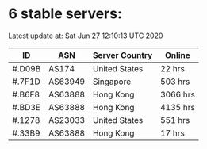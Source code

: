 # 6 stable servers:

Latest update at: Sat Jun 27 12:10:13 UTC 2020

| ID | ASN | Server Country | Online |
| -- | --- | -------------- | ------ |
| #.D09B | AS174 | United States | 22 hrs |
| #.7F1D | AS63949 | Singapore | 503 hrs |
| #.B6F8 | AS63888 | Hong Kong | 3066 hrs |
| #.BD3E | AS63888 | Hong Kong | 4135 hrs |
| #.1278 | AS23033 | United States | 551 hrs |
| #.33B9 | AS63888 | Hong Kong | 17 hrs |

